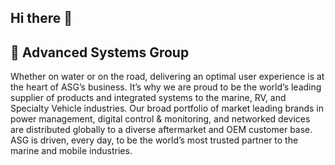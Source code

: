 ## Hi there 👋

## 🙋‍ Advanced Systems Group

Whether on water or on the road, delivering an optimal user experience is at the heart of ASG’s business. It’s why we are proud to be the world’s leading supplier of products and integrated systems to the marine, RV, and Specialty Vehicle industries. Our broad portfolio of market leading brands in power management, digital control & monitoring, and networked devices are distributed globally to a diverse aftermarket and OEM customer base. ASG is driven, every day, to be the world’s most trusted partner to the marine and mobile industries. 

<!--

**Here are some ideas to get you started:**

🙋‍♀️ A short introduction - what is your organization all about?
🌈 Contribution guidelines - how can the community get involved?
👩‍💻 Useful resources - where can the community find your docs? Is there anything else the community should know?
🍿 Fun facts - what does your team eat for breakfast?
🧙 Remember, you can do mighty things with the power of [Markdown](https://docs.github.com/github/writing-on-github/getting-started-with-writing-and-formatting-on-github/basic-writing-and-formatting-syntax)
-->
